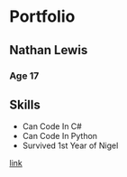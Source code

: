 # Portfolio
## Nathan Lewis
### Age 17


## Skills
- Can Code In C#
- Can Code In Python
- Survived 1st Year of Nigel

[link](https://www.iknownothing.com)
